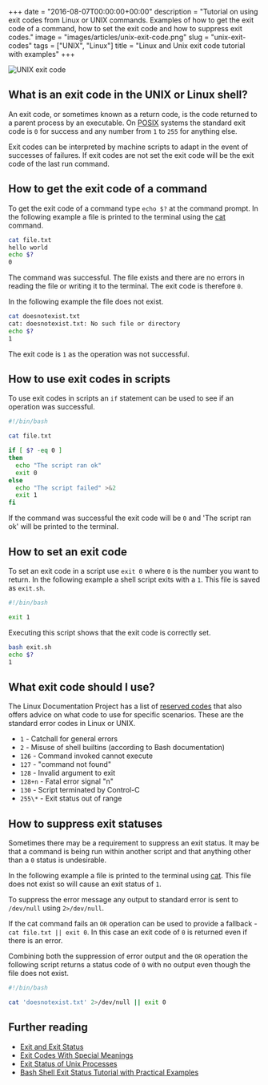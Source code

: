 +++
date = "2016-08-07T00:00:00+00:00"
description = "Tutorial on using exit codes from Linux or UNIX commands. Examples of how to get the exit code of a command, how to set the exit code and how to suppress exit codes."
image = "images/articles/unix-exit-code.png"
slug = "unix-exit-codes"
tags = ["UNIX", "Linux"]
title = "Linux and Unix exit code tutorial with examples"
+++

![UNIX exit code][7]

## What is an exit code in the UNIX or Linux shell?

An exit code, or sometimes known as a return code, is the code returned to a
parent process by an executable. On [POSIX][1] systems the standard exit code is
`0` for success and any number from `1` to `255` for anything else.

Exit codes can be interpreted by machine scripts to adapt in the event of
successes of failures. If exit codes are not set the exit code will be the exit
code of the last run command.

## How to get the exit code of a command

To get the exit code of a command type `echo $?` at the command prompt. In the
following example a file is printed to the terminal using the [cat][2] command.

```sh
cat file.txt
hello world
echo $?
0
```

The command was successful. The file exists and there are no errors in reading
the file or writing it to the terminal. The exit code is therefore `0`.

In the following example the file does not exist.

```sh
cat doesnotexist.txt
cat: doesnotexist.txt: No such file or directory
echo $?
1
```

The exit code is `1` as the operation was not successful.

## How to use exit codes in scripts

To use exit codes in scripts an `if` statement can be used to see if an
operation was successful.

```sh
#!/bin/bash

cat file.txt

if [ $? -eq 0 ]
then
  echo "The script ran ok"
  exit 0
else
  echo "The script failed" >&2
  exit 1
fi
```

If the command was successful the exit code will be `0` and 'The script ran ok'
will be printed to the terminal.

## How to set an exit code

To set an exit code in a script use `exit 0` where `0` is the number you want to
return. In the following example a shell script exits with a `1`. This file is
saved as `exit.sh`.

```sh
#!/bin/bash

exit 1
```

Executing this script shows that the exit code is correctly set.

```sh
bash exit.sh
echo $?
1
```

## What exit code should I use?

The Linux Documentation Project has a list of [reserved codes][3] that also
offers advice on what code to use for specific scenarios. These are the standard
error codes in Linux or UNIX.

- `1` - Catchall for general errors
- `2` - Misuse of shell builtins (according to Bash documentation)
- `126` - Command invoked cannot execute
- `127` - "command not found"
- `128` - Invalid argument to exit
- `128+n` - Fatal error signal "n"
- `130` - Script terminated by Control-C
- `255\*` - Exit status out of range

## How to suppress exit statuses

Sometimes there may be a requirement to suppress an exit status. It may be that
a command is being run within another script and that anything other than a `0`
status is undesirable.

In the following example a file is printed to the terminal using [cat][2]. This
file does not exist so will cause an exit status of `1`.

To suppress the error message any output to standard error is sent to
`/dev/null` using `2>/dev/null`.

If the cat command fails an `OR` operation can be used to provide a fallback -
`cat file.txt || exit 0`. In this case an exit code of `0` is returned even if
there is an error.

Combining both the suppression of error output and the `OR` operation the
following script returns a status code of `0` with no output even though the
file does not exist.

```sh
#!/bin/bash

cat 'doesnotexist.txt' 2>/dev/null || exit 0
```

## Further reading

- [Exit and Exit Status][4]
- [Exit Codes With Special Meanings][3]
- [Exit Status of Unix Processes][5]
- [Bash Shell Exit Status Tutorial with Practical Examples][6]

[1]: https://en.wikipedia.org/wiki/POSIX
[2]: /unix-cat/
[3]: http://www.tldp.org/LDP/abs/html/exitcodes.html
[4]: http://tldp.org/LDP/abs/html/exit-status.html
[5]: http://docstore.mik.ua/orelly/unix3/upt/ch35_12.htm
[6]: http://www.thegeekstuff.com/2010/03/bash-shell-exit-status
[7]: /images/articles/unix-exit-code.png
